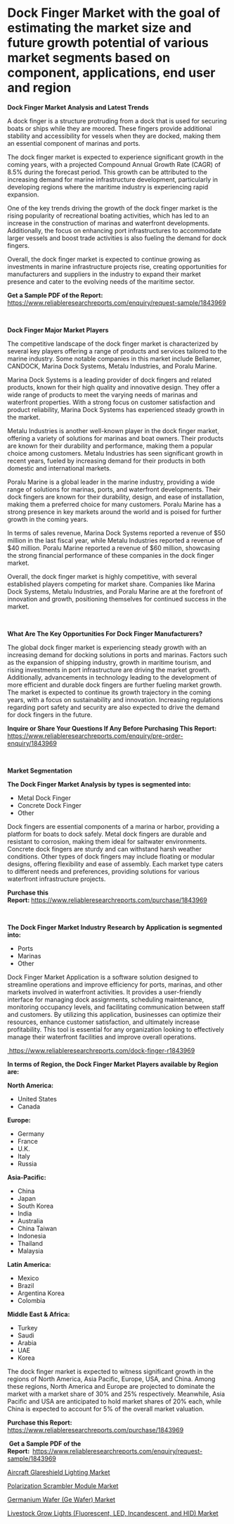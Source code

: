 <p><h1>Dock Finger Market with the goal of estimating the market size and future growth potential of various market segments based on component, applications, end user and region</h1></p><p><strong>Dock Finger Market Analysis and Latest Trends</strong></p>
<p><p>A dock finger is a structure protruding from a dock that is used for securing boats or ships while they are moored. These fingers provide additional stability and accessibility for vessels when they are docked, making them an essential component of marinas and ports.</p><p>The dock finger market is expected to experience significant growth in the coming years, with a projected Compound Annual Growth Rate (CAGR) of 8.5% during the forecast period. This growth can be attributed to the increasing demand for marine infrastructure development, particularly in developing regions where the maritime industry is experiencing rapid expansion.</p><p>One of the key trends driving the growth of the dock finger market is the rising popularity of recreational boating activities, which has led to an increase in the construction of marinas and waterfront developments. Additionally, the focus on enhancing port infrastructures to accommodate larger vessels and boost trade activities is also fueling the demand for dock fingers.</p><p>Overall, the dock finger market is expected to continue growing as investments in marine infrastructure projects rise, creating opportunities for manufacturers and suppliers in the industry to expand their market presence and cater to the evolving needs of the maritime sector.</p></p>
<p><strong>Get a Sample PDF of the Report:&nbsp;</strong> <a href="https://www.reliableresearchreports.com/enquiry/request-sample/1843969">https://www.reliableresearchreports.com/enquiry/request-sample/1843969</a></p>
<p>&nbsp;</p>
<p><strong>Dock Finger Major Market Players</strong></p>
<p><p>The competitive landscape of the dock finger market is characterized by several key players offering a range of products and services tailored to the marine industry. Some notable companies in this market include Bellamer, CANDOCK, Marina Dock Systems, Metalu Industries, and Poralu Marine.</p><p>Marina Dock Systems is a leading provider of dock fingers and related products, known for their high quality and innovative design. They offer a wide range of products to meet the varying needs of marinas and waterfront properties. With a strong focus on customer satisfaction and product reliability, Marina Dock Systems has experienced steady growth in the market.</p><p>Metalu Industries is another well-known player in the dock finger market, offering a variety of solutions for marinas and boat owners. Their products are known for their durability and performance, making them a popular choice among customers. Metalu Industries has seen significant growth in recent years, fueled by increasing demand for their products in both domestic and international markets.</p><p>Poralu Marine is a global leader in the marine industry, providing a wide range of solutions for marinas, ports, and waterfront developments. Their dock fingers are known for their durability, design, and ease of installation, making them a preferred choice for many customers. Poralu Marine has a strong presence in key markets around the world and is poised for further growth in the coming years.</p><p>In terms of sales revenue, Marina Dock Systems reported a revenue of $50 million in the last fiscal year, while Metalu Industries reported a revenue of $40 million. Poralu Marine reported a revenue of $60 million, showcasing the strong financial performance of these companies in the dock finger market.</p><p>Overall, the dock finger market is highly competitive, with several established players competing for market share. Companies like Marina Dock Systems, Metalu Industries, and Poralu Marine are at the forefront of innovation and growth, positioning themselves for continued success in the market.</p></p>
<p>&nbsp;</p>
<p><strong>What Are The Key Opportunities For Dock Finger Manufacturers?</strong></p>
<p><p>The global dock finger market is experiencing steady growth with an increasing demand for docking solutions in ports and marinas. Factors such as the expansion of shipping industry, growth in maritime tourism, and rising investments in port infrastructure are driving the market growth. Additionally, advancements in technology leading to the development of more efficient and durable dock fingers are further fueling market growth. The market is expected to continue its growth trajectory in the coming years, with a focus on sustainability and innovation. Increasing regulations regarding port safety and security are also expected to drive the demand for dock fingers in the future.</p></p>
<p><strong>Inquire or Share Your Questions If Any Before Purchasing This Report:</strong> <a href="https://www.reliableresearchreports.com/enquiry/pre-order-enquiry/1843969">https://www.reliableresearchreports.com/enquiry/pre-order-enquiry/1843969</a></p>
<p>&nbsp;</p>
<p><strong>Market Segmentation</strong></p>
<p><strong>The Dock Finger Market Analysis by types is segmented into:</strong></p>
<p><ul><li>Metal Dock Finger</li><li>Concrete Dock Finger</li><li>Other</li></ul></p>
<p><p>Dock fingers are essential components of a marina or harbor, providing a platform for boats to dock safely. Metal dock fingers are durable and resistant to corrosion, making them ideal for saltwater environments. Concrete dock fingers are sturdy and can withstand harsh weather conditions. Other types of dock fingers may include floating or modular designs, offering flexibility and ease of assembly. Each market type caters to different needs and preferences, providing solutions for various waterfront infrastructure projects.</p></p>
<p><strong>Purchase this Report:&nbsp;</strong><a href="https://www.reliableresearchreports.com/purchase/1843969">https://www.reliableresearchreports.com/purchase/1843969</a></p>
<p>&nbsp;</p>
<p><strong>The Dock Finger Market Industry Research by Application is segmented into:</strong></p>
<p><ul><li>Ports</li><li>Marinas</li><li>Other</li></ul></p>
<p><p>Dock Finger Market Application is a software solution designed to streamline operations and improve efficiency for ports, marinas, and other markets involved in waterfront activities. It provides a user-friendly interface for managing dock assignments, scheduling maintenance, monitoring occupancy levels, and facilitating communication between staff and customers. By utilizing this application, businesses can optimize their resources, enhance customer satisfaction, and ultimately increase profitability. This tool is essential for any organization looking to effectively manage their waterfront facilities and improve overall operations.</p></p>
<p><a href="https://www.reliableresearchreports.com/dock-finger-r1843969">&nbsp;https://www.reliableresearchreports.com/dock-finger-r1843969</a></p>
<p><strong>In terms of Region, the Dock Finger Market Players available by Region are:</strong></p>
<p>
    <p> <strong> North America: </strong>
        <ul>
            <li>United States</li>
            <li>Canada</li>
        </ul>
        </p> 
    <p> <strong> Europe: </strong>
        <ul>
            <li>Germany</li>
            <li>France</li>
            <li>U.K.</li>
            <li>Italy</li>
            <li>Russia</li>
        </ul>
        </p> 
    <p> <strong> Asia-Pacific: </strong>
        <ul>
            <li>China</li>
            <li>Japan</li>
            <li>South Korea</li>
            <li>India</li>
            <li>Australia</li>
            <li>China Taiwan</li>
            <li>Indonesia</li>
            <li>Thailand</li>
            <li>Malaysia</li>
        </ul>
        </p> 
    <p> <strong> Latin America: </strong>
        <ul>
            <li>Mexico</li>
            <li>Brazil</li>
            <li>Argentina Korea</li>
            <li>Colombia</li>
        </ul>
        </p> 
    <p> <strong> Middle East & Africa: </strong>
        <ul>
            <li>Turkey</li>
            <li>Saudi</li>
            <li>Arabia</li>
            <li>UAE</li>
            <li>Korea</li>
        </ul>
    </p>
    </p>
<p><p>The dock finger market is expected to witness significant growth in the regions of North America, Asia Pacific, Europe, USA, and China. Among these regions, North America and Europe are projected to dominate the market with a market share of 30% and 25% respectively. Meanwhile, Asia Pacific and USA are anticipated to hold market shares of 20% each, while China is expected to account for 5% of the overall market valuation.</p></p>
<p><strong>Purchase this Report: </strong><a href="https://www.reliableresearchreports.com/purchase/1843969">https://www.reliableresearchreports.com/purchase/1843969</a></p>
<p>&nbsp;<strong>Get a Sample PDF of the Report:&nbsp;&nbsp;</strong><a href="https://www.reliableresearchreports.com/enquiry/request-sample/1843969">https://www.reliableresearchreports.com/enquiry/request-sample/1843969</a></p>
<p><strong></strong></p>
<p><p><a href="https://issuu.com/reportprime-2/docs/aircraft-glareshield-lighting-market-size-2030.ppt">Aircraft Glareshield Lighting Market</a></p><p><a href="https://github.com/traceygray97887/Market-Research-Report-List-1/blob/main/polarization-scrambler-module-market.md">Polarization Scrambler Module Market</a></p><p><a href="https://github.com/lesliranch56456/Market-Research-Report-List-1/blob/main/germanium-wafer-ge-wafer-market.md">Germanium Wafer (Ge Wafer) Market</a></p><p><a href="https://issuu.com/reportprime-2/docs/livestock-grow-lights-fluorescent-led-incandescent">Livestock Grow Lights (Fluorescent, LED, Incandescent, and HID) Market</a></p></p>